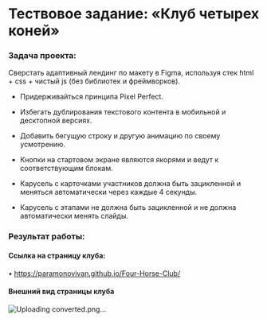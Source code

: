 # Тествовое задание: «Клуб четырех коней»

### Задача проекта:

Сверстать адаптивный лендинг по макету в Figma, используя стек html + css + чистый js (без библиотек и фреймворков). 

+	Придерживайться принципа Pixel Perfect.
  
+	Избегать дублирования текстового контента в мобильной и десктопной версиях.
  
+	Добавить бегущую строку и другую анимацию по своему усмотрению.
  
+	Кнопки на стартовом экране являются якорями и ведут к соответствующим блокам.
  
+	Карусель с карточками участников должна быть зацикленной и меняться автоматически через каждые 4 секунды.
  
+	Карусель с этапами не должна быть зацикленной и не должна автоматически менять слайды.

### Результат работы:

#### Ссылка на страницу клуба:

• https://paramonovivan.github.io/Four-Horse-Club/

#### Внешний вид страницы клуба

![Uploading converted.png…]()


